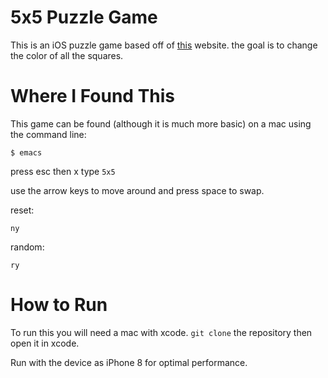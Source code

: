 # 5x5 Puzzle Game
This is an iOS puzzle game based off of [this](https://jacksonwashere.github.io/squares.html) website.
the goal is to change the color of all the squares.

# Where I Found This
This game can be found (although it is much more basic) on a mac using the command line:

```shell
$ emacs
```

press esc then x
type `5x5`

use the arrow keys to move around and press space to swap.

reset:

```shell
ny
```

random:

```shell
ry
```
# How to Run
To run this you will need a mac with xcode. `git clone` the repository then open it in xcode.

Run with the device as iPhone 8 for optimal performance.
